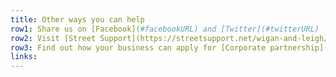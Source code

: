```yaml
---
title: Other ways you can help
row1: Share us on [Facebook](#facebookURL) and [Twitter](#twitterURL)
row2: Visit [Street Support](https://streetsupport.net/wigan-and-leigh/) to see what else you can give
row3: Find out how your business can apply for [Corporate partnership](#todo)
links:
---
```

